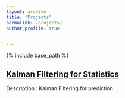 ```yaml
---
layout: archive
title: "Projects"
permalink: /projects/
author_profile: true


---
```


{% include base_path %}


## <a href="https://github.com/chaitanyaviriyala/Kalman_Filtering" target="_blank">Kalman Filtering for Statistics</a>

Description : Kalman Filtering for prediction


